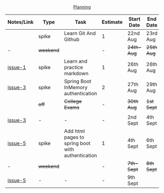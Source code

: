 <p align="center"><ins>Planning</ins></p>

| Notes/Link                                                            | Type        | Task                                              | Estimate | Start Date   | End Date     | Actual |
|-----------------------------------------------------------------------|-------------|---------------------------------------------------|----------|--------------|--------------|--------|
|                                                                       | spike       | Learn Git And Github                              | 1        | 22nd Aug     | 23rd Aug     | 2      |
| -                                                                     | ~~weekend~~ |                                                   | -        | ~~24th-Aug~~ | ~~25th Aug~~ | -      |
| [issue-1](https://github.com/collaboncode/learning-platform/issues/1) | spike       | Learn and practice markdown                       | 1        | 26th Aug     | 26th Aug     | 1      |
| [issue-3](https://github.com/collaboncode/learning-platform/issues/3) | spike       | Spring Boot InMemory authentication               | 2        | 27th Aug     | 29th Aug     | 3      |
|                                                                       | ~~off~~     | ~~College Exams~~                                 | -        | ~~30th Aug~~ | ~~1st Sept~~ | -      |
|                                                                       |             |                                                   |          |              |              |        |
| [issue-3](https://github.com/collaboncode/learning-platform/issues/3) | -           | -                                                 | -        | 2nd Sept     | 4th Sept     | 3      |
| [issue-5](https://github.com/collaboncode/learning-platform/issues/5) | spike       | Add html pages to spring boot with authentication | 1        | 4th Sept     | 6th Sept     | 3      |
| -                                                                     | ~~weekend~~ |                                                   | -        | ~~7th-Sept~~ | ~~8th Sept~~ | -      |
| [issue-5](https://github.com/collaboncode/learning-platform/issues/5) | -           | -                                                 | -        | 9th Sept     |              | ???    |
